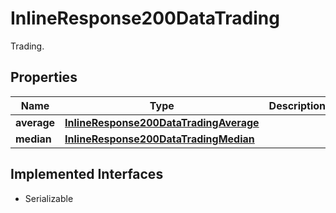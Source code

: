 

# InlineResponse200DataTrading

Trading.

## Properties

Name | Type | Description | Notes
------------ | ------------- | ------------- | -------------
**average** | [**InlineResponse200DataTradingAverage**](InlineResponse200DataTradingAverage.md) |  |  [optional]
**median** | [**InlineResponse200DataTradingMedian**](InlineResponse200DataTradingMedian.md) |  |  [optional]


## Implemented Interfaces

* Serializable


